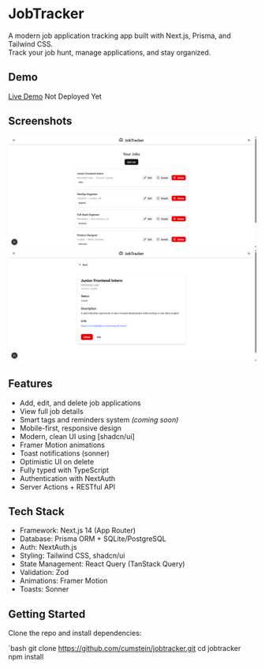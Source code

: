 # JobTracker

A modern job application tracking app built with Next.js, Prisma, and Tailwind CSS.  
Track your job hunt, manage applications, and stay organized.

## Demo

[Live Demo](https://jobtracker-cumstein.vercel.app) Not Deployed Yet

## Screenshots
![Dashboard](./public/screenshots/dashboard.png)
![Job Detail](./public/screenshots/job-detail.png)

## Features

- Add, edit, and delete job applications
- View full job details
- Smart tags and reminders system *(coming soon)*
- Mobile-first, responsive design
- Modern, clean UI using [shadcn/ui]
- Framer Motion animations
- Toast notifications (sonner)
- Optimistic UI on delete
- Fully typed with TypeScript
- Authentication with NextAuth
- Server Actions + RESTful API

## Tech Stack

- Framework: Next.js 14 (App Router)
- Database: Prisma ORM + SQLite/PostgreSQL
- Auth: NextAuth.js
- Styling: Tailwind CSS, shadcn/ui
- State Management: React Query (TanStack Query)
- Validation: Zod
- Animations: Framer Motion
- Toasts: Sonner

## Getting Started

Clone the repo and install dependencies:

`bash
git clone https://github.com/cumstein/jobtracker.git
cd jobtracker
npm install
